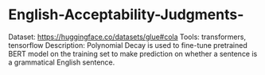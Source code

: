 # English-Acceptability-Judgments-

Dataset: https://huggingface.co/datasets/glue#cola
Tools: transformers, tensorflow
Description: Polynomial Decay is used to fine-tune pretrained BERT model on the training set to make prediction on whether a sentence is a grammatical English sentence.
